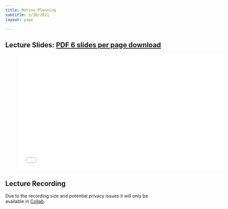 ```yaml
---
title: Motion Planning  
subtitle: 3/30/2021
layout: page

---
```


## Lecture Slides: [PDF 6 slides per page download](motion_planning_I.pdf)


<figure class="image is-16by9">
    <iframe class="has-ratio" frameborder="0" scrolling="yes" width="640" height="360"
        src="../motion_planning_I.pdf">
    </iframe>
</figure>


## Lecture Recording

Due to the recording size and potential privacy issues it will only be available in [Collab](https://collab.its.virginia.edu/portal).
